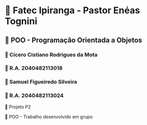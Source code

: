 # :school: Fatec Ipiranga - Pastor Enéas Tognini 
##  :pencil: POO - Programação Orientada a Objetos 

### :cop: Cícero Cistiano Rodrigues da Mota
### :checkered_flag: R.A. 2040482113018

### :cop: Samuel Figueiredo Silveira
### :checkered_flag: R.A. 2040482113024

:green_book: Projeto P2

:pencil: POO - Trabalho desenvolvido em grupo 

